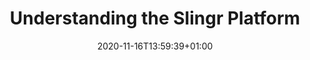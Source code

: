 ---
title: "Understanding the Slingr Platform"
lead: "Explanation of most important concepts in Slingr and how to use them to create apps."
date: 2020-11-16T13:59:39+01:00
lastmod: 2020-11-16T13:59:39+01:00
draft: false
images: []
menu:
  docs:
    parent: "dev-reference"
toc: true
---